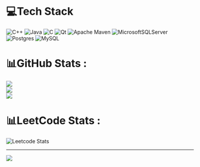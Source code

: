 
# 💻Tech Stack
![C++](https://img.shields.io/badge/c++-%2300599C.svg?style=for-the-badge&logo=c%2B%2B&logoColor=white) ![Java](https://img.shields.io/badge/java-%23ED8B00.svg?style=for-the-badge&logo=java&logoColor=white) ![C](https://img.shields.io/badge/c-%2300599C.svg?style=for-the-badge&logo=c&logoColor=white) ![Qt](https://img.shields.io/badge/Qt-%23217346.svg?style=for-the-badge&logo=Qt&logoColor=white) ![Apache Maven](https://img.shields.io/badge/Apache%20Maven-C71A36?style=for-the-badge&logo=Apache%20Maven&logoColor=white) ![MicrosoftSQLServer](https://img.shields.io/badge/Microsoft%20SQL%20Sever-CC2927?style=for-the-badge&logo=microsoft%20sql%20server&logoColor=white) ![Postgres](https://img.shields.io/badge/postgres-%23316192.svg?style=for-the-badge&logo=postgresql&logoColor=white) ![MySQL](https://img.shields.io/badge/mysql-%2300f.svg?style=for-the-badge&logo=mysql&logoColor=white)
# 📊GitHub Stats :
![](https://github-readme-stats.vercel.app/api?username=Daniell010&theme=radical&hide_border=false&include_all_commits=false&count_private=false)<br/>
![](https://github-readme-streak-stats.herokuapp.com/?user=Daniell010&theme=radical&hide_border=false)<br/>
![](https://github-readme-stats.vercel.app/api/top-langs/?username=Daniell010&theme=radical&hide_border=false&include_all_commits=false&count_private=false&layout=compact)<br/>
# 📊LeetCode Stats :
![Leetcode Stats](https://leetcard.jacoblin.cool/Diray0)

---
[![](https://visitcount.itsvg.in/api?id=Daniell010&icon=0&color=0)](https://visitcount.itsvg.in)
